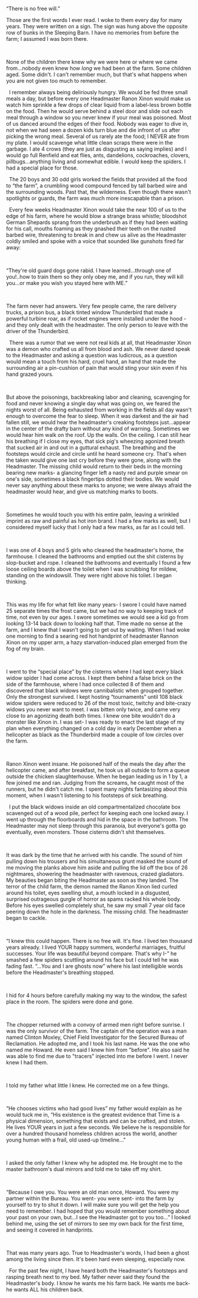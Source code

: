 “There is no free will.”

Those are the first words I ever read. I woke to them every day for many years. They were written on a sign. The sign was hung above the opposite row of bunks in the Sleeping Barn. I have no memories from before the farm; I assumed I was born there. 

&nbsp; 

None of the children there knew why we were here or where we came from...nobody even knew how *long* we had been at the farm. Some children aged. Some didn't. I can't remember much, but that's what happens when you are not given too much to remember. 

&nbsp; 
I remember always being deliriously hungry. We would be fed three small meals a day, but before every one Headmaster Ranon Xinon would make us watch him sprinkle a few drops of clear liquid from a label-less brown bottle on the food. Then he would serve behind a steel door and slide out each meal through a window so you never knew if your meal was poisoned. Most of us danced around the edges of their food. Nobody was eager to dive in, not when we had seen a dozen kids turn blue and die infront of us after picking the wrong meal. Several of us rarely ate the food; I NEVER ate from my plate. I would scavenge what little clean scraps there were in the garbage. I ate 4 crows (they are just as disgusting as saying implies) and I would go full Renfield and eat flies, ants, dandelions, cockroaches, clovers, pillbugs...anything living and somewhat edible. I would keep the spiders. I had a special place for those. 

&nbsp; 
The 20 boys and 30 odd girls worked the fields that provided all the food to “the farm”, a crumbling wood compound fenced by tall barbed wire and the surrounding woods. Past that, the wilderness. Even though there wasn't spotlights or guards, the farm was much more inescapable than a prison.


&nbsp; 
Every few weeks Headmaster Xinon would take the near 100 of us to the edge of his farm, where he would blow a strange brass whistle; bloodshot German Shepards sprang from the underbrush as if they had been waiting for his call, mouths foaming as they gnashed their teeth on the rusted barbed wire, threatening to break in and chew us alive as the Headmaster coldly smiled and spoke with a voice that sounded like gunshots fired far away: 

&nbsp; 

“They're old guard dogs gone rabid. I have learned...through one of you!..how to train them so they only obey me, and if you run, they will kill you...or make you wish you stayed here with ME.” 

&nbsp; 

The farm never had answers. Very few people came, the rare delivery trucks, a prison bus, a black tinted window Thunderbird that made a powerful turbine roar, as if rocket engines were installed under the hood - and they only dealt with the headmaster. The only person to leave with the driver of the Thunderbird. 

&nbsp; 
There was a rumor that we were not real kids at all, that Headmaster Xinon was a demon who crafted us all from blood and ash. We never dared speak to the Headmaster and asking a question was ludicrous, as a question would mean a touch from his hard, cruel hand, an hand that made the surrounding air a pin-cushion of pain that would sting your skin even if his hand grazed yours. 

&nbsp; 

But above the poisonings, backbreaking labor and cleaning, scavenging for food and never knowing a single day what was going on, we feared the nights worst of all. Being exhausted from working in the fields all day wasn't enough to overcome the fear to sleep. When it was darkest and the air had fallen still, we would hear the headmaster's creaking footsteps just...appear in the center of the drafty barn without any kind of warning. Sometimes we would hear him walk on the roof. Up the walls. On the ceiling. I can still hear his breathing if I close my eyes, that sick pig's wheezing agonized breath that sucked air in and out in a guttural exhaust. The breathing and the footsteps would circle and circle until he heard someone cry. That's when the taken would give one last cry before they were gone, along with the Headmaster. The missing child would return to their beds in the morning bearing new marks- a glancing finger left a nasty red and purple smear on one's side, sometimes a black fingertips dotted their bodies. We would never say anything about these marks to anyone; we were always afraid the headmaster would hear, and give us matching marks to boots. 

&nbsp; 

Sometimes he would touch you with his entire palm, leaving a wrinkled imprint as raw and painful as hot iron brand. I had a few marks as well, but I considered myself lucky that I only had a few marks, as far as I could tell. 

&nbsp; 

I was one of 4 boys and 5 girls who cleaned the headmaster's home, the farmhouse. I cleaned the bathrooms and emptied out the shit cisterns by slop-bucket and rope. I cleaned the bathrooms and eventually I found a few loose ceiling boards above the toilet when I was scrubbing for mildew, standing on the windowsill. They were right above his toliet. I began thinking. 

&nbsp; 

This was my life for what felt like many years- I swore I could have named 25 separate times the frost came, but we had no way to keeping track of time, not even by our ages. I swore sometimes we would see a kid go from looking 13-14 back down to looking half that. Time made no sense at the farm, and I knew that I wasn't going to get out by waiting. When I had woke one morning to find a searing red hot handprint of headmaster Rannon Xinon on my upper arm, a hazy starvation-induced plan emerged from the fog of my brain. 

&nbsp; 

I went to the “special place” by the cisterns where I had kept every black widow spider I had come across. I kept them behind a false brick on the side of the farmhouse, where I had once collected 8 of them and discovered that black widows were cannibalistic when grouped together. Only the strongest survived. I kept hosting “tournaments” until 108 black widow spiders were reduced to 26 of the most toxic, twitchy and bite-crazy widows you never want to meet. I was bitten only twice, and came very close to an agonizing death both times. I knew one bite wouldn't do a monster like Xinon in. I was set- I was ready to enact the last stage of my plan when everything changed on a cold day in early December when a helicopter as black as the Thunderbird made a couple of low circles over the farm.

&nbsp; 

Ranon Xinon went insane. He poisoned half of the meals the day after the helicopter came, and after breakfast, he took us all outside to form a queue outside the chicken slaughterhouse. When he began leading us in 1 by 1, a few joined me and ran. Judging from the screams, he caught most of the runners, but he didn't catch me. I spent many nights fantasizing about this moment, when I wasn't listening to his footsteps of sick breathing. 

&nbsp; 
I put the black widows inside an old compartmentalized chocolate box scavenged out of a wood pile, perfect for keeping each one locked away. I went up through the floorboards and hid in the space in the bathroom. The Headmaster may not sleep through this paranoia, but everyone's gotta go eventually, even monsters. Those cisterns didn't shit themselves. 

&nbsp; 

It was dark by the time that he arrived with his candle. The sound of him pulling down his trousers and his simultaneous grunt masked the sound of me moving the planks above him aside and pulling the lid off the box of 26 nightmares, showering the headmaster with ravenous, crazed gladiators. My beauties began biting the Headmaster as soon as they landed. The terror of the child farm, the demon named the Ranon Xinon lied curled around his toilet, eyes swelling shut, a mouth locked in a disgusted, surprised outrageous gurgle of horror as spams racked his whole body. Before his eyes swelled completely shut, he saw my small 7 year old face peering down the hole in the darkness. The missing child. The headmaster began to cackle. 

&nbsp; 

“I knew this could happen. There is no free will. It's fine. I lived ten thousand years already. I lived YOUR happy summers, wonderful marriages, fruitful successes. Your life was beautiful beyond compare. That's why I-” he smashed a few spiders scuttling around his face but I could tell he was fading fast. “...You and I are ghosts now” where his last intelligible words before the Headmaster's breathing stopped. 

&nbsp; 

I hid for 4 hours before carefully making my way to the window, the safest place in the room. The spiders were done and gone. 

&nbsp; 

The chopper returned with a convoy of armed men right before sunrise. I was the only survivor of the farm. The captain of the operation was a man named Clinton Moxley, Chief Field Investigator for the Secured Bureau of Reclamation. He adopted me, and I took his last name. He was the one who named me Howard. He even said I knew him from "before". He also said he was able to find me due to "tracers" injected into me before I went. I never knew I had them. 

&nbsp; 

I told my father what little I knew. He corrected me on a few things.


&nbsp; 

“He chooses victims who had good lives” my father would explain as he would tuck me in, “His existence is the greatest evidence that Time is a physical dimension, something that exists and can be crafted, and stolen. He lives YOUR years in just a few seconds. We believe he is responsible for over a hundred thousand homeless children across the world, another young human with a frail, old used-up timeline..."

&nbsp; 

I asked the only father I knew why he adopted me. He brought me to the master bathroom's dual mirrors and told me to take off my shirt. 

&nbsp; 

“Because I owe you. You were an old man once, Howard. You were my partner within the Bureau. You went- you were sent- into the farm by yourself to try to shut it down. I will make sure you will get the help you need to remember. I had hoped that you would remember something about your past on your own, but...I see the Headmaster got to you too...” I looked behind me, using the set of mirrors to see my own back for the first time, and seeing it covered in handprints.

&nbsp; 

That was many years ago. True to Headmaster's words, I had been a ghost among the living since then. It's been hard even sleeping, especially now. 

&nbsp; 
For the past few night, I have heard both the Headmaster's footsteps and rasping breath next to my bed. My father never said they found the Headmaster's body. I know he wants me his farm back. He wants me back- he wants ALL his children back.